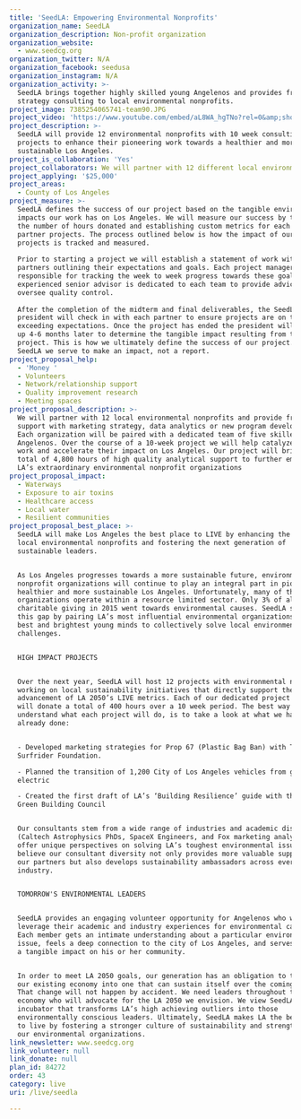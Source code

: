 ```yaml
---
title: 'SeedLA: Empowering Environmental Nonprofits'
organization_name: SeedLA
organization_description: Non-profit organization
organization_website:
  - www.seedcg.org
organization_twitter: N/A
organization_facebook: seedusa
organization_instagram: N/A
organization_activity: >-
  SeedLA brings together highly skilled young Angelenos and provides free
  strategy consulting to local environmental nonprofits.
project_image: 7385254065741-team90.JPG
project_video: 'https://www.youtube.com/embed/aL8WA_hgTNo?rel=0&amp;showinfo=0'
project_description: >-
  SeedLA will provide 12 environmental nonprofits with 10 week consulting
  projects to enhance their pioneering work towards a healthier and more
  sustainable Los Angeles.
project_is_collaboration: 'Yes'
project_collaborators: We will partner with 12 different local environmental nonprofit organizations.
project_applying: '$25,000'
project_areas:
  - County of Los Angeles
project_measure: >-
  SeedLA defines the success of our project based on the tangible environmental
  impacts our work has on Los Angeles. We will measure our success by tracking
  the number of hours donated and establishing custom metrics for each of our 12
  partner projects. The process outlined below is how the impact of our partner
  projects is tracked and measured.
   
  Prior to starting a project we will establish a statement of work with our
  partners outlining their expectations and goals. Each project manager is
  responsible for tracking the week to week progress towards these goal. An
  experienced senior advisor is dedicated to each team to provide advice and
  oversee quality control.
   
  After the completion of the midterm and final deliverables, the SeedLA chapter
  president will check in with each partner to ensure projects are on track and
  exceeding expectations. Once the project has ended the president will follow
  up 4-6 months later to determine the tangible impact resulting from the
  project. This is how we ultimately define the success of our project. At
  SeedLA we serve to make an impact, not a report.
project_proposal_help:
  - 'Money '
  - Volunteers
  - Network/relationship support
  - Quality improvement research
  - Meeting spaces
project_proposal_description: >-
  We will partner with 12 local environmental nonprofits and provide free
  support with marketing strategy, data analytics or new program development.
  Each organization will be paired with a dedicated team of five skilled
  Angelenos. Over the course of a 10-week project we will help catalyze their
  work and accelerate their impact on Los Angeles. Our project will bring a
  total of 4,800 hours of high quality analytical support to further empower
  LA’s extraordinary environmental nonprofit organizations
project_proposal_impact:
  - Waterways
  - Exposure to air toxins
  - Healthcare access
  - Local water
  - Resilient communities
project_proposal_best_place: >-
  SeedLA will make Los Angeles the best place to LIVE by enhancing the impact of
  local environmental nonprofits and fostering the next generation of
  sustainable leaders.


  As Los Angeles progresses towards a more sustainable future, environmental
  nonprofit organizations will continue to play an integral part in pioneering a
  healthier and more sustainable Los Angeles. Unfortunately, many of these
  organizations operate within a resource limited sector. Only 3% of all
  charitable giving in 2015 went towards environmental causes. SeedLA solves
  this gap by pairing LA’s most influential environmental organizations with our
  best and brightest young minds to collectively solve local environmental
  challenges. 


  HIGH IMPACT PROJECTS


  Over the next year, SeedLA will host 12 projects with environmental nonprofits
  working on local sustainability initiatives that directly support the
  advancement of LA 2050’s LIVE metrics. Each of our dedicated project teams
  will donate a total of 400 hours over a 10 week period. The best way to
  understand what each project will do, is to take a look at what we have
  already done:


  - Developed marketing strategies for Prop 67 (Plastic Bag Ban) with The
  Surfrider Foundation.

  - Planned the transition of 1,200 City of Los Angeles vehicles from gas to
  electric

  - Created the first draft of LA’s ‘Building Resilience’ guide with the US
  Green Building Council


  Our consultants stem from a wide range of industries and academic disciplines
  (Caltech Astrophysics PhDs, SpaceX Engineers, and Fox marketing analysts) to
  offer unique perspectives on solving LA’s toughest environmental issues. We
  believe our consultant diversity not only provides more valuable support to
  our partners but also develops sustainability ambassadors across every
  industry. 


  TOMORROW'S ENVIRONMENTAL LEADERS


  SeedLA provides an engaging volunteer opportunity for Angelenos who want to
  leverage their academic and industry experiences for environmental causes.
  Each member gets an intimate understanding about a particular environmental
  issue, feels a deep connection to the city of Los Angeles, and serves to make
  a tangible impact on his or her community. 


  In order to meet LA 2050 goals, our generation has an obligation to transition
  our existing economy into one that can sustain itself over the coming decades.
  That change will not happen by accident. We need leaders throughout the
  economy who will advocate for the LA 2050 we envision. We view SeedLA as an
  incubator that transforms LA’s high achieving outliers into those
  environmentally conscious leaders. Ultimately, SeedLA makes LA the best place
  to live by fostering a stronger culture of sustainability and strengthening
  our environmental organizations.
link_newsletter: www.seedcg.org
link_volunteer: null
link_donate: null
plan_id: 84272
order: 43
category: live
uri: /live/seedla

---
```


